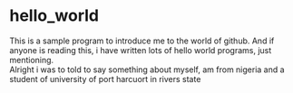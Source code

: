 # hello_world
This is a sample program to introduce me to the world of github. And if anyone is reading this, i have written lots of hello world programs, just mentioning.  
Alright i was to told to say something about myself, am from nigeria and a student of university of port harcuort in rivers state
